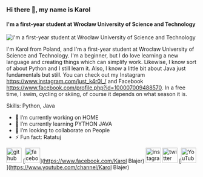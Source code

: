 ### Hi there 👋, my name is Karol 
#### I'm a first-year student at Wrocław University of Science and Technology
![I'm a first-year student at Wrocław University of Science and Technology](https://michaelwashburnjr.com/hubfs/Imported_Blog_Media/python.jpg)

I'm Karol from Poland, and I'm a first-year student at Wrocław University of Science and Technology. I'm a beginner, but I do love learning a new language and creating things which can simplify work. Likewise, I know sort of about Python and I still learn it. Also, I know a little bit about Java just  fundamentals but still. You can check out my Instagram https://www.instagram.com/just_k4r0l_/ and Facebook https://www.facebook.com/profile.php?id=100007009488570. In a free time, I swim, cycling or skiing, of course it depends on what season it is.

Skills: Python, Java

- 🔭 I’m currently working on HOME 
- 🌱 I’m currently learning PYTHON JAVA 
- 👯 I’m looking to collaborate on People 
- ⚡ Fun fact: Ratatuj 


[<img src='https://cdn.jsdelivr.net/npm/simple-icons@3.0.1/icons/github.svg' alt='github' height='40'>](https://github.com/Mareczek2137)  [<img src='https://cdn.jsdelivr.net/npm/simple-icons@3.0.1/icons/facebook.svg' alt='facebook' height='40'>](https://www.facebook.com/Karol Blajer)  [<img src='https://cdn.jsdelivr.net/npm/simple-icons@3.0.1/icons/instagram.svg' alt='instagram' height='40'>](https://www.instagram.com/just_k4r0l/)  [<img src='https://cdn.jsdelivr.net/npm/simple-icons@3.0.1/icons/twitter.svg' alt='twitter' height='40'>](https://twitter.com/@KarolBlajer)  [<img src='https://cdn.jsdelivr.net/npm/simple-icons@3.0.1/icons/youtube.svg' alt='YouTube' height='40'>](https://www.youtube.com/channel/Karol Blajer)  

